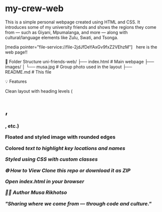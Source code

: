 # my-crew-web
This is a simple personal webpage created using HTML and CSS. It introduces some of my university friends and shows the regions they come from — such as Giyani, Mpumalanga, and more — along with cultural/language elements like Zulu, Swati, and Tsonga.

[media pointer="file-service://file-2jdJfDeYAxGv9fxZ2VEhzM"]
  here is the web page!!
  
📁 Folder Structure
uni-friends-web/
├── index.html        # Main webpage
├── images/
│   └── musa.jpg      # Group photo used in the layout
├── README.md         # This file

💡 Features

Clean layout with heading levels (<h1>, <h3>, etc.)

Floated and styled image with rounded edges

Colored <em> text to highlight key locations and names

Styled using CSS with custom classes

🌐 How to View
Clone this repo or download it as ZIP

Open index.html in your browser

🧑‍💻 Author
Musa Rikhotso

"Sharing where we come from — through code and culture."
